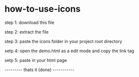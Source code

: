 # how-to-use-icons

step 1: download this file

step 2: extract  the file

step 3: paste the icons folder in your project root directory 

setp 4: open the demo.html as a edit mode and copy the link tag

setp 5: paste in your html page

--------- thats it (done) -----------
